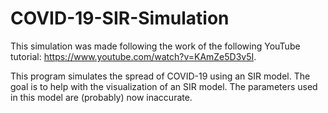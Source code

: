 # COVID-19-SIR-Simulation
This simulation was made following the work of the following YouTube tutorial: https://www.youtube.com/watch?v=KAmZe5D3v5I.

This program simulates the spread of COVID-19 using an SIR model. The goal is to help with the visualization of an SIR model.
The parameters used in this model are (probably) now inaccurate.
